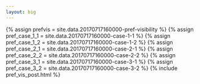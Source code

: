 ```yaml
---
layout: big
---
```

{% assign prefvis = site.data.20170717160000-pref-visibility %}
{% assign pref_case_1_1 = site.data.20170717160000-case-1-1 %}
{% assign pref_case_1_2 = site.data.20170717160000-case-1-2 %}
{% assign pref_case_2_1 = site.data.20170717160000-case-2-1 %}
{% assign pref_case_2_2 = site.data.20170717160000-case-2-2 %}
{% assign pref_case_3_1 = site.data.20170717160000-case-3-1 %}
{% assign pref_case_3_2 = site.data.20170717160000-case-3-2 %}
{% include pref_vis_post.html %}
